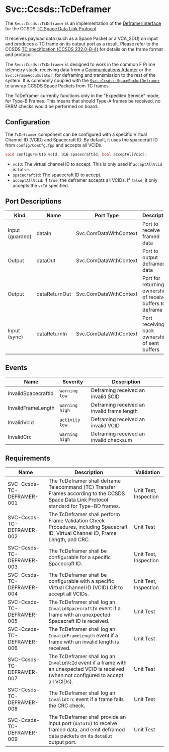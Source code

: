 # Svc::Ccsds::TcDeframer

The `Svc::Ccsds::TcDeframer` is an implementation of the [DeframerInterface](../../../Interfaces/docs/sdd.md) for the CCSDS [TC Space Data Link Protocol](https://ccsds.org/Pubs/232x0b4e1c1.pdf). 

It receives payload data (such as a Space Packet or a VCA_SDU) on input and produces a TC frame on its output port as a result. Please refer to the CCSDS [TC specification (CCSDS 232.0-B-4)](https://ccsds.org/Pubs/232x0b4e1c1.pdf) for details on the frame format and protocol.

The `Svc::Ccsds::TcDeframer` is designed to work in the common F Prime telemetry stack, receiving data from a [Communications Adapter](../../../Interfaces/docs/sdd.md) or the `Svc::FrameAccumulator`, for deframing and transmission to the rest of the system. It is commonly coupled with the [`Svc::Ccsds::SpacePacketDeframer`](../../SpacePacketFramer/docs/sdd.md) to unwrap CCSDS Space Packets from TC frames.

The TcDeframer currently functions only in the "Expedited Service" mode, for Type-B Frames. This means that should Type-A frames be received, no FARM checks would be performed on board.

## Configuration

The `TcDeframer` component can be configured with a specific Virtual Channel ID (VCID) and Spacecraft ID. By default, it uses the spacecraft ID from `config/ComCfg.fpp` and accepts all VCIDs.

```cpp
void configure(U16 vcId, U16 spacecraftId, bool acceptAllVcid);
```

- `vcId`: The virtual channel ID to accept. This is only used if `acceptAllVcid` is `false`.
- `spacecraftId`: The spacecraft ID to accept.
- `acceptAllVcid`: If `true`, the deframer accepts all VCIDs. If `false`, it only accepts the `vcId` specified.

## Port Descriptions

| Kind | Name | Port Type | Description |
|---|---|---|---|
| Input (guarded) | dataIn | Svc.ComDataWithContext | Port to receive framed data |
| Output | dataOut | Svc.ComDataWithContext | Port to output deframed data |
| Output | dataReturnOut | Svc.ComDataWithContext | Port for returning ownership of received buffers to deframe |
| Input (sync) | dataReturnIn | Svc.ComDataWithContext | Port receiving back ownership of sent buffers |

## Events

| Name | Severity | Description |
|---|---|---|
| InvalidSpacecraftId | `warning low` | Deframing received an invalid SCID |
| InvalidFrameLength | `warning high` | Deframing received an invalid frame length |
| InvalidVcId | `activity low` | Deframing received an invalid VCID |
| InvalidCrc | `warning high` | Deframing received an invalid checksum |

## Requirements

| Name | Description | Validation |
|---|---|---|
| SVC-Ccsds-TC-DEFRAMER-001 | The TcDeframer shall deframe Telecommand (TC) Transfer Frames according to the CCSDS Space Data Link Protocol standard for Type-BD frames. | Unit Test, Inspection |
| SVC-Ccsds-TC-DEFRAMER-002 | The TcDeframer shall perform Frame Validation Check Procedures, including Spacecraft ID, Virtual Channel ID, Frame Length, and CRC. | Unit Test |
| SVC-Ccsds-TC-DEFRAMER-003 | The TcDeframer shall be configurable for a specific Spacecraft ID. | Unit Test, Inspection |
| SVC-Ccsds-TC-DEFRAMER-004 | The TcDeframer shall be configurable with a specific Virtual Channel ID (VCID) OR to accept all VCIDs. | Unit Test, Inspection |
| SVC-Ccsds-TC-DEFRAMER-005 | The TcDeframer shall log an `InvalidSpacecraftId` event if a frame with an unexpected Spacecraft ID is received. | Unit Test |
| SVC-Ccsds-TC-DEFRAMER-006 | The TcDeframer shall log an `InvalidFrameLength` event if a frame with an invalid length is received. | Unit Test |
| SVC-Ccsds-TC-DEFRAMER-007 | The TcDeframer shall log an `InvalidVcId` event if a frame with an unexpected VCID is received (when not configured to accept all VCIDs). | Unit Test |
| SVC-Ccsds-TC-DEFRAMER-008 | The TcDeframer shall log an `InvalidCrc` event if a frame fails the CRC check. | Unit Test |
| SVC-Ccsds-TC-DEFRAMER-009 | The TcDeframer shall provide an input port (`dataIn`) to receive framed data, and emit deframed data packets on its `dataOut` output port. | Unit Test |
